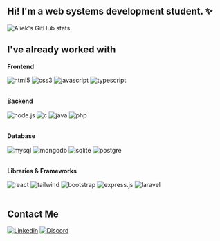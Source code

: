 ## Hi! I'm a web systems development student. ✨

![Aliek's GitHub stats](https://github-readme-stats.vercel.app/api?username=aliek57&show_icons=true&theme=tokyonight)

## I've already worked with

**Frontend**
<div style="display: inline_block">
  <img align="center" alt="html5" src="https://img.shields.io/badge/HTML5-E34F26?style=for-the-badge&logo=html5&logoColor=white">
  <img align="center" alt="css3" src="https://img.shields.io/badge/CSS3-1572B6?style=for-the-badge&logo=css3&logoColor=white">
  <img align="center" alt="javascript" src="https://img.shields.io/badge/JavaScript-F7DF1E?style=for-the-badge&logo=javascript&logoColor=black">
  <img align="center" alt="typescript" src="https://img.shields.io/badge/TypeScript-007ACC?style=for-the-badge&logo=typescript&logoColor=white">
</div><br>

**Backend**
<div style="display: inline_block">
  <img align="center" alt="node.js" src="https://img.shields.io/badge/Node.js-43853D?style=for-the-badge&logo=node.js&logoColor=white">
  <img align="center" alt="c" src="https://img.shields.io/badge/C-00599C?style=for-the-badge&logo=c&logoColor=white">
  <img align="center" alt="java" src="https://img.shields.io/badge/Java-ED8B00?style=for-the-badge&logo=openjdk&logoColor=white">
  <img align="center" alt="php" src="https://img.shields.io/badge/PHP-777BB4?style=for-the-badge&logo=php&logoColor=white">
</div><br>

**Database**
<div style="display: inline_block">
  <img align="center" alt="mysql" src="https://img.shields.io/badge/MySQL-00000F?style=for-the-badge&logo=mysql&logoColor=white">
  <img align="center" alt="mongodb" src="https://img.shields.io/badge/MongoDB-4EA94B?style=for-the-badge&logo=mongodb&logoColor=white">
  <img align="center" alt="sqlite" src="https://img.shields.io/badge/SQLite-07405E?style=for-the-badge&logo=sqlite&logoColor=white">
  <img align="center" alt="postgre" src="https://img.shields.io/badge/PostgreSQL-316192?style=for-the-badge&logo=postgresql&logoColor=white">
</div><br>

**Libraries & Frameworks**
<div style="display: inline_block">
  <img align="center" alt="react" src="https://img.shields.io/badge/React-20232A?style=for-the-badge&logo=react&logoColor=61DAFB">
  <img align="center" alt="tailwind" src="https://img.shields.io/badge/Tailwind_CSS-38B2AC?style=for-the-badge&logo=tailwind-css&logoColor=white">
  <img align="center" alt="bootstrap" src="https://img.shields.io/badge/Bootstrap-563D7C?style=for-the-badge&logo=bootstrap&logoColor=white">
  <img align="center" alt="express.js" src="https://img.shields.io/badge/Express.js-404D59?style=for-the-badge">
  <img align="center" alt="laravel" src="https://img.shields.io/badge/Laravel-FF2D20?style=for-the-badge&logo=laravel&logoColor=white">
</div><br>

## Contact Me
[![Linkedin](https://img.shields.io/badge/LinkedIn-0077B5?style=for-the-badge&logo=linkedin&logoColor=white)](www.linkedin.com/in/keilaprado)
[![Discord](https://img.shields.io/badge/Discord-7289DA?style=for-the-badge&logo=discord&logoColor=white)](https://discord.com/users/585841973127151618)
